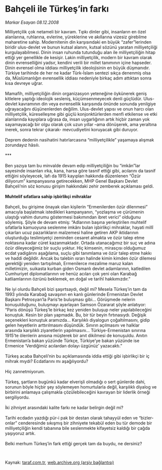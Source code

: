 # Bahçeli ile Türkeş’in farkı

*Markar Esayan 08.12.2008*

<div class="taraf_structure_2col_1zq">
<div class="margen_n">



 <p>Milliyetçilik çok netameli bir kavram. Tıpkı dinler gibi, insanların en özel alanlarına, ruhlarına, evlerine, yüreklerine ve akıllarına vizesiz girebilme maharetine sahip. Modernitenin din karşısındaki en büyük “zafer”lerinden biridir ulus-devlet ve bunun kutsal alanını, kutsal sözünü yaratan milliyetçiliği kurgulayabilmesi. Dinin insan ruhunda tutunduğu alan ile milliyetçiliğin hitap ettiği yer genellikle de kesişir. Lakin milliyetçilik, modern bir kavram olarak dinin evrenselliğini yadsır, kendini verili bir millet tanımının içine hapseder. Dinin evrensel olma iddiası milliyetçilik ideolojisinin en büyük düşmanıdır. Türkiye tarihinde de her ne kadar Türk-İslam sentezi sıkça denenmiş olsa da, Müslümanlığın evrensellik iddiası nedeniyle birkaç adım attıktan sonra kısa devreye uğrar. <br/><br/>Mamafih, milliyetçiliğin dinin organizasyon yeteneğine öykünerek geniş kitlelere yaptığı ideolojik sesleniş, küçümsenmeyecek denli güçlüdür. Ulus-devlet kavramının din veya evrensellik karşısında önünde sonunda yenilgiye uğrayacağını düşünenlerden değilim. Ulus-devlet yapısı ve onun harcı olan milliyetçilik, küreselleşme gibi güçlü konjonktürlerden menfi etkilense ve etki alanlarında kayıplara uğrasa da, insan uygarlığının artık hiçbir zaman yok sayamayacağı bir olgu olarak çok uzun yıllar –ama dönüşerek, ama yeraltına inerek, sonra tekrar çıkarak- mevcudiyetini koruyacak gibi duruyor. <br/><br/>Deprem dedenin nasihatini hatırlarcasına “milliyetçilikle” yaşamaya alışmak zorundayız hâsılı. <br/><br/>*** <br/><br/>Ben yazıya tam bu minvalde devam edip milliyetçiliğin bu “imkân”lar sayesinde insanları ırka, kana, harsa göre tasnif ettiği gibi, acılarını da tasnif ettiğini söyleyecek, lafı da 1915 kayıpları hakkında düzenlenen “Özür diliyorum” kampanyasına getirecekken, MHP Genel Başkanı Devlet Bahçeli’nin söz konusu girişim hakkındaki zehir zemberek açıklaması geldi. <b><br/><br/>Muhtelif sıfatlara sahip işbirlikçi mihraklar</b> <br/><br/>Bahçeli, bu girişime önayak olan kişilerin “Ermenilerden özür dilenmesi” amacıyla başlatmak istedikleri kampanyanın, “yozlaşma ve çürümenin ulaştığı vahim durumu göstermesi bakımından ibret verici” olduğunu söylemiş. Şöyle de devam etmiş: “Adlarının başına yerleştirilen muhtelif sıfatlarla kamuoyuna seslenme imkânı bulan işbirlikçi mihraklar, hayati millî çıkarları ucuz pazarlıkların malzemesi haline getiren AKP iktidarının oluşturduğu teslimiyetçi zeminden cesaret almakta ve özür talep etme noktasına kadar cüret kazanmaktadır. Ortada utanacağımız bir suç ve adına özür dileyeceğimiz bir suçlu yoktur. Hiç kimsenin, mirasçısı olduğumuz ecdat yadigârını aşağılama, suçlu gibi tanımlama ve özür talep etme hakkı ve haddi değildir. Ancak bu talebin ısrarı halinde kimin kimden özür dilemesi gerektiği yeniden tartışılmalı, Ermenilerce mezalime maruz kalan milletimizin, suikasta kurban giden Osmanlı devlet adamlarının, katledilen Cumhuriyet diplomatlarının ve henüz acıları çok yeni olan Karabağ katliamlarının özrünü beklemek, en doğal ve tarihî hakkımızdır.” <br/><br/>Ne iyi olurdu Bahçeli bizi şaşırtsaydı, değil mi? Mesela Türkeş’in tam da 1993 yılında Karabağ savaşının en kanlı günlerinde Ermenistan Devlet Başkanı Petrosyan’la Paris’te buluşması gibi... Görüşmede nelerin konuşulduğunu, buluşmayı ayarlayan Samson Özararat şöyle anlatıyor: “Paris dönüşü Türkeş’le birkaç kez yeniden buluşup neler yapılabileceğini konuştuk. Kesin bir plan yapmadık. Bu, bir tür beyin fırtınasıydı. Değişik seçenekleri konuştuk aramızda... Karşılıklı diyalogun çoğaltılmasını, gidip gelen heyetlerin arttırılmasını düşündük. Sınırın açılmasını ve halklar arasında karşılıklı ziyaretlerin yapılmasını... Türkiye-Ermenistan sınırına 1915’te ölenlerin anısına müşterek bir anıt dikilmesi de konuşuldu. Anıtın Ermenistan’a bakan yüzünde Türkçe, Türkiye’ye bakan yüzünde ise Ermenice ‘Verdiğimiz acılardan dolayı üzgünüz’ yazacaktı.” <br/><br/>Türkeş acaba Bahçeli’nin bu açıklamasında iddia ettiği gibi işbirlikçi bir iç mihrak mıydı? Ecdatlarını mı aşağılıyordu?<br/><br/>Hiç zannetmiyorum. <br/><br/>Türkeş, şartların bugünkü kadar elverişli olmadığı o sert günlerde dahi, sorunun böyle hiçbir şey söylemeyen homurtularla değil, karşılıklı diyalog ve birbirini anlamaya çalışmakla çözülebileceğini kavrayan bir liderlik örneği sergiliyordu. <br/><br/>İki zihniyet arasındaki kalite farkı ne kadar belirgin değil mi? <br/><br/>Tarihi ecdadın yazdığı pür-i pak bir destan olarak tahayyül eden ve “bizler-onlar” cenderesinde sıkışmış bir zihniyete tekabül eden bu tür demode bir milliyetçiliğin kendi tabanına bile seslenmekte kifayetsiz kaldığı bir çağda yaşıyoruz artık. <br/><br/>Belki merhum Türkeş’in fark ettiği gerçek tam da buydu, ne dersiniz? </p>

<br/>


<div id="taraf_not">
</div>

</div>


</div>

Kaynak: [taraf.com.tr](http://taraf.com.tr:80/makale/3015.htm), [web.archive.org (arşiv bağlantısı)](http://web.archive.org/web/20090217174127/http://taraf.com.tr:80/makale/3015.htm)
